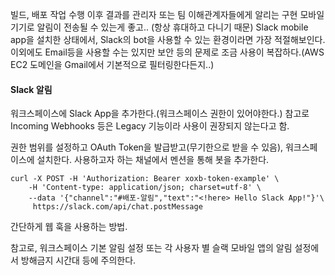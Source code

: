 
빌드, 배포 작업 수행 이후 결과를 관리자 또는 팀 이해관계자들에게 알리는 구현
모바일 기기로 알림이 전송될 수 있는게 좋고.. (항상 휴대하고 다니기 때문)
Slack mobile app을 설치한 상태에서,
Slack의 bot을 사용할 수 있는 환경이라면 가장 적절해보인다.
이외에도 Email등을 사용할 수는 있지만 보안 등의 문제로 조금 사용이 복잡하다.(AWS EC2 도메인을 Gmail에서 기본적으로 필터링한다든지..)

#### Slack 알림

워크스페이스에 Slack App을 추가한다.(워크스페이스 권한이 있어야한다.)
참고로 Incoming Webhooks 등은 Legacy 기능이라 사용이 권장되지 않는다고 함.

권한 범위를 설정하고 OAuth Token을 발급받고(무기한으로 받을 수 있음), 워크스페이스에 설치한다.
사용하고자 하는 채널에서 멘션을 통해 봇을 추가한다.

```
curl -X POST -H 'Authorization: Bearer xoxb-token-example' \
	-H 'Content-type: application/json; charset=utf-8' \
	--data '{"channel":"#배포-알림","text":"<!here> Hello Slack App!"}'\
	 https://slack.com/api/chat.postMessage
```
간단하게 웹 훅을 사용하는 방법.

참고로, 워크스페이스 기본 알림 설정 또는 각 사용자 별 슬랙 모바일 앱의 알림 설정에서 방해금지 시간대 등에 주의한다.



